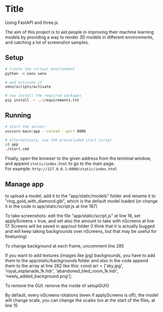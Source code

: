 # Title

Using FastAPI and three.js

The aim of this project is to aid people in improving their machine learning models by providing a way to render 3D models in different environments, and catching a lot of screenshot samples.


## Setup

```bash
# Create the virtual environment
python -m venv venv

# and activate it
venv/scripts/activate

# now install the required packages
pip install -r ..\requirements.txt
```



## Running 

```bash
# Start the server:
uvicorn main:app --reload --port 8000

# Alternatively, use the preincluded start script
cd app
./start.cmd
```

Finally, open the browser to the given address from the terminal window, and append `static/index.html` to go to the main page.  
For example: `http://127.0.0.1:8000/static/index.html`



## Manage app

to upload a model, add it to the "app/static/models" folder and rename it to "ring_gold_with_diamond.glb", which is the default model loaded (or change it in the code in app/static/script.js at line 187)

To take screenshots: 
edit the file "app/static/script.js" at line 16, set applyScreens = true, and set also the amount to take with nScreens at line 17.
Screens will be saved in app/out folder
(I think that it is actually bugged and will keep taking backgrounds over nScreens, but that may be useful for finetuning)

To change background at each frame, uncomment line 285

If you want to add textures (images like jpg) backgrounds, you have to add them to the app/static/backgrounds folder and also in the code append them to the array at line 282 like this: const arr = ['sky.jpg', 'royal_esplanade_1k.hdr', 'abandoned_tiled_room_1k.hdr', 'newly_added_background.png'];

To remove the GUI: remove the inside of setupGUI()

By default, every nScreens rotations (even if applyScreens is off), the model will change scale, you can change the scales too at the start of the files, at line 15


